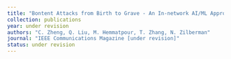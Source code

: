 ```yaml
---
title: "Bontent Attacks from Birth to Grave - An In-network AI/ML Approach"
collection: publications
year: under revision 
authors: "C. Zheng, Q. Liu, M. Hemmatpour, T. Zhang, N. Zilberman"
journal: "IEEE Communications Magazine [under revision]"
status: under revision
---
```

